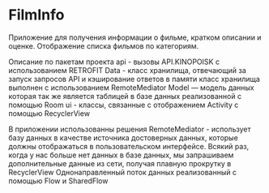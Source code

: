 # FilmInfo
Приложение для получения информации о фильме, кратком описании и оценке.
Отображение списка фильмов по категориям.

Описание по пакетам проекта
api - вызовы API.KINOPOISK с использованием RETROFIT
Data - класс хранилища, отвечающий за запуск запросов API и кэширование ответов в памяти
класс хранилища выполнен с использованием RemoteMediator
Model — модель данных которая так же является таблицей в базе данных реализованной с помощью Room
ui - классы, связанные с отображением Activity с помощью  RecyclerView

В приложении использованны решения
RemoteMediator - использует базу данных в качестве источника достоверных данных, которые должны отображаться в пользовательском интерфейсе. 
Всякий раз, когда у нас больше нет данных в базе данных, мы запрашиваем дополнительные данные из сети, получая плавную прокрутку в RecyclerView 
Однонаправленный поток данных реализованный с помощью Flow и SharedFlow
